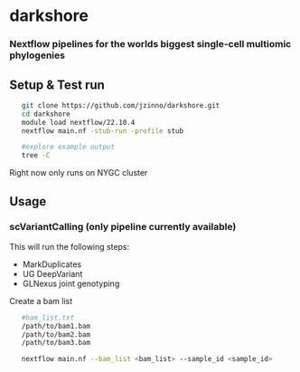 # darkshore

### Nextflow pipelines for the worlds biggest single-cell multiomic phylogenies

## Setup & Test run

```bash
   git clone https://github.com/jzinno/darkshore.git
   cd darkshore
   module load nextflow/22.10.4
   nextflow main.nf -stub-run -profile stub

   #explore example output
   tree -C
```

Right now only runs on NYGC cluster

## Usage

### scVariantCalling (only pipeline currently available)

This will run the following steps:

- MarkDuplicates
- UG DeepVariant
- GLNexus joint genotyping

Create a bam list

```bash
   #bam_list.txt
   /path/to/bam1.bam
   /path/to/bam2.bam
   /path/to/bam3.bam
```

```bash
   nextflow main.nf --bam_list <bam_list> --sample_id <sample_id>
```
